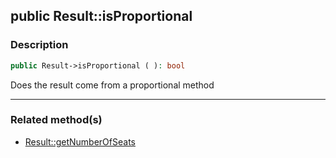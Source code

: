 ## public Result::isProportional

### Description    

```php
public Result->isProportional ( ): bool
```

Does the result come from a proportional method
    
---------------------------------------

### Related method(s)      

* [Result::getNumberOfSeats](../Result%20Class/public%20Result--getNumberOfSeats.md)    
